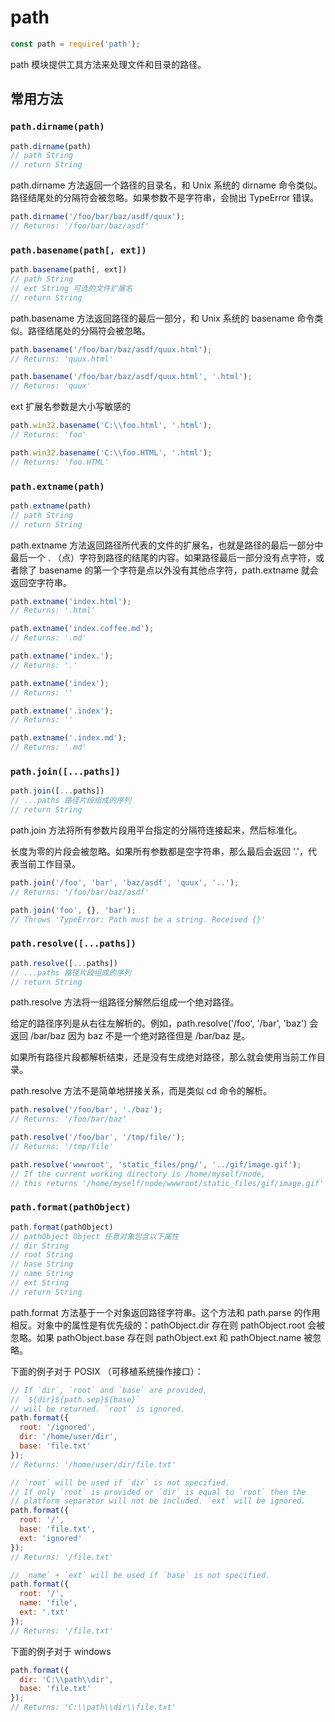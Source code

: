 # path

```js
const path = require('path');
```
path 模块提供工具方法来处理文件和目录的路径。

## 常用方法

### `path.dirname(path)`

```js
path.dirname(path)
// path String
// return String
```

path.dirname 方法返回一个路径的目录名，和 Unix 系统的 dirname 命令类似。路径结尾处的分隔符会被忽略。如果参数不是字符串，会抛出 TypeError 错误。

```js
path.dirname('/foo/bar/baz/asdf/quux');
// Returns: '/foo/bar/baz/asdf'
```

### `path.basename(path[, ext])`

```js
path.basename(path[, ext])
// path String
// ext String 可选的文件扩展名
// return String
```

path.basename 方法返回路径的最后一部分，和 Unix 系统的 basename 命令类似。路径结尾处的分隔符会被忽略。

```js
path.basename('/foo/bar/baz/asdf/quux.html');
// Returns: 'quux.html'

path.basename('/foo/bar/baz/asdf/quux.html', '.html');
// Returns: 'quux'
```

ext 扩展名参数是大小写敏感的

```js
path.win32.basename('C:\\foo.html', '.html');
// Returns: 'foo'

path.win32.basename('C:\\foo.HTML', '.html');
// Returns: 'foo.HTML'
```

### `path.extname(path)`

```js
path.extname(path)
// path String
// return String
```

path.extname 方法返回路径所代表的文件的扩展名，也就是路径的最后一部分中最后一个 . （点）字符到路径的结尾的内容。如果路径最后一部分没有点字符，或者除了 basename 的第一个字符是点以外没有其他点字符，path.extname 就会返回空字符串。

```js
path.extname('index.html');
// Returns: '.html'

path.extname('index.coffee.md');
// Returns: '.md'

path.extname('index.');
// Returns: '.'

path.extname('index');
// Returns: ''

path.extname('.index');
// Returns: ''

path.extname('.index.md');
// Returns: '.md'
```

### `path.join([...paths])`

```js
path.join([...paths])
// ...paths 路径片段组成的序列
// return String
```

path.join 方法将所有参数片段用平台指定的分隔符连接起来，然后标准化。

长度为零的片段会被忽略。如果所有参数都是空字符串，那么最后会返回 '.'，代表当前工作目录。

```js
path.join('/foo', 'bar', 'baz/asdf', 'quux', '..');
// Returns: '/foo/bar/baz/asdf'

path.join('foo', {}, 'bar');
// Throws 'TypeError: Path must be a string. Received {}'
```

### `path.resolve([...paths])`

```js
path.resolve([...paths])
// ...paths 路径片段组成的序列
// return String
```

path.resolve 方法将一组路径分解然后组成一个绝对路径。

给定的路径序列是从右往左解析的。例如，path.resolve('/foo', '/bar', 'baz') 会返回 /bar/baz 因为 baz 不是一个绝对路径但是 /bar/baz 是。

如果所有路径片段都解析结束，还是没有生成绝对路径，那么就会使用当前工作目录。

path.resolve 方法不是简单地拼接关系，而是类似 cd 命令的解析。

```js
path.resolve('/foo/bar', './baz');
// Returns: '/foo/bar/baz'

path.resolve('/foo/bar', '/tmp/file/');
// Returns: '/tmp/file'

path.resolve('wwwroot', 'static_files/png/', '../gif/image.gif');
// If the current working directory is /home/myself/node,
// this returns '/home/myself/node/wwwroot/static_files/gif/image.gif'
```

### `path.format(pathObject)`

```js
path.format(pathObject)
// pathObject Object 任意对象包含以下属性
// dir String
// root String
// base String
// name String
// ext String
// return String
```

path.format 方法基于一个对象返回路径字符串。这个方法和 path.parse 的作用相反。对象中的属性是有优先级的：pathObject.dir 存在则 pathObject.root 会被忽略。如果 pathObject.base 存在则 pathObject.ext 和 pathObject.name 被忽略。

下面的例子对于 POSIX （可移植系统操作接口）：

```js
// If `dir`, `root` and `base` are provided,
// `${dir}${path.sep}${base}`
// will be returned. `root` is ignored.
path.format({
  root: '/ignored',
  dir: '/home/user/dir',
  base: 'file.txt'
});
// Returns: '/home/user/dir/file.txt'

// `root` will be used if `dir` is not specified.
// If only `root` is provided or `dir` is equal to `root` then the
// platform separator will not be included. `ext` will be ignored.
path.format({
  root: '/',
  base: 'file.txt',
  ext: 'ignored'
});
// Returns: '/file.txt'

// `name` + `ext` will be used if `base` is not specified.
path.format({
  root: '/',
  name: 'file',
  ext: '.txt'
});
// Returns: '/file.txt'
```

下面的例子对于 windows

```js
path.format({
  dir: 'C:\\path\\dir',
  base: 'file.txt'
});
// Returns: 'C:\\path\\dir\\file.txt'
```